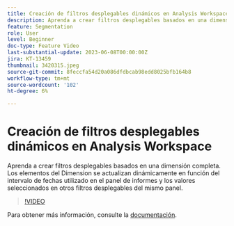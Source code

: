 ```yaml
---
title: Creación de filtros desplegables dinámicos en Analysis Workspace
description: Aprenda a crear filtros desplegables basados en una dimensión completa. Los elementos del Dimension se actualizan dinámicamente en función del intervalo de fechas utilizado en el panel de informes y los valores seleccionados en otros filtros desplegables del mismo panel.
feature: Segmentation
role: User
level: Beginner
doc-type: Feature Video
last-substantial-update: 2023-06-08T00:00:00Z
jira: KT-13459
thumbnail: 3420315.jpeg
source-git-commit: 8feccfa54d20a086dfdbcab98edd8025bfb164b8
workflow-type: tm+mt
source-wordcount: '102'
ht-degree: 6%

---
```



# Creación de filtros desplegables dinámicos en Analysis Workspace

Aprenda a crear filtros desplegables basados en una dimensión completa. Los elementos del Dimension se actualizan dinámicamente en función del intervalo de fechas utilizado en el panel de informes y los valores seleccionados en otros filtros desplegables del mismo panel.

>[!VIDEO](https://video.tv.adobe.com/v/3420315/?learn=on)

Para obtener más información, consulte la [documentación](https://experienceleague.adobe.com/docs/analytics/analyze/analysis-workspace/panels/panels.html#dynamic-drop-down-filters).
